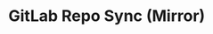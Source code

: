 <!-- generated by markdown-notes-tree -->

# GitLab Repo Sync (Mirror)

<!-- optional markdown-notes-tree directory description starts here -->

<!-- optional markdown-notes-tree directory description ends here -->
